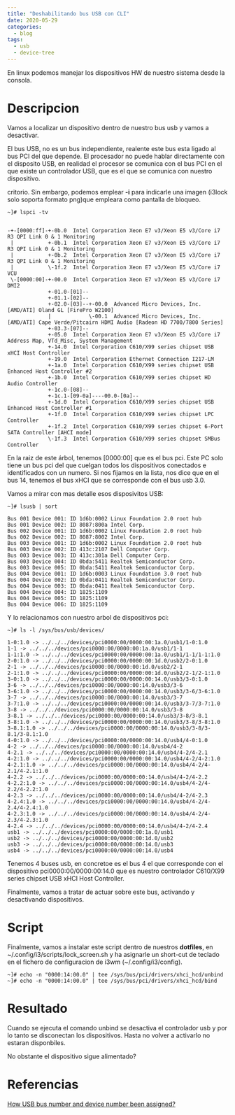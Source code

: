 ```yaml
---
title: "Deshabilitando bus USB con CLI"
date: 2020-05-29
categories:
  - blog
tags:
  - usb
  - device-tree
---
```


En linux podemos manejar los dispositivos HW de nuestro sistema desde la consola. 
# Descripcion

Vamos a localizar un dispositivo dentro de nuestro bus usb y vamos a desactivar.

El bus USB, no es un bus independiente, realente este bus esta ligado al bus PCI del que depende. El procesador no puede hablar directamente con el disposito USB, en realidad el procesor se comunica con el bus PCI en el que existe un controlador USB, que es el que se comunica con nuestro dispositivo.

critorio. Sin embargo, podemos emplear **-i** para indicarle una imagen (i3lock solo soporta formato png)que empleara como pantalla de bloqueo.

```shell
~]# lspci -tv


-+-[0000:ff]-+-0b.0  Intel Corporation Xeon E7 v3/Xeon E5 v3/Core i7 R3 QPI Link 0 & 1 Monitoring
 |           +-0b.1  Intel Corporation Xeon E7 v3/Xeon E5 v3/Core i7 R3 QPI Link 0 & 1 Monitoring
 |           +-0b.2  Intel Corporation Xeon E7 v3/Xeon E5 v3/Core i7 R3 QPI Link 0 & 1 Monitoring
 |           \-1f.2  Intel Corporation Xeon E7 v3/Xeon E5 v3/Core i7 VCU
 \-[0000:00]-+-00.0  Intel Corporation Xeon E7 v3/Xeon E5 v3/Core i7 DMI2
             +-01.0-[01]--
             +-01.1-[02]--
             +-02.0-[03]--+-00.0  Advanced Micro Devices, Inc. [AMD/ATI] Oland GL [FirePro W2100]
             |            \-00.1  Advanced Micro Devices, Inc. [AMD/ATI] Cape Verde/Pitcairn HDMI Audio [Radeon HD 7700/7800 Series]
             +-03.3-[07]--
             +-05.0  Intel Corporation Xeon E7 v3/Xeon E5 v3/Core i7 Address Map, VTd_Misc, System Management
             +-14.0  Intel Corporation C610/X99 series chipset USB xHCI Host Controller
             +-19.0  Intel Corporation Ethernet Connection I217-LM
             +-1a.0  Intel Corporation C610/X99 series chipset USB Enhanced Host Controller #2
             +-1b.0  Intel Corporation C610/X99 series chipset HD Audio Controller
             +-1c.0-[08]--
             +-1c.1-[09-0a]----00.0-[0a]--
             +-1d.0  Intel Corporation C610/X99 series chipset USB Enhanced Host Controller #1
             +-1f.0  Intel Corporation C610/X99 series chipset LPC Controller
             +-1f.2  Intel Corporation C610/X99 series chipset 6-Port SATA Controller [AHCI mode]
             \-1f.3  Intel Corporation C610/X99 series chipset SMBus Controller
```			 
En la raiz de este árbol, tenemos [0000:00] que es el bus pci. Este PC solo tiene un bus pci del que cuelgan todos los dispositivos conectados e identificados con un numero. Si nos fijamos en la lista, nos dice que en el bus 14, tenemos el bus xHCI que se corresponde con el bus usb 3.0.

Vamos a mirar con mas detalle esos disposivitos USB:
```
~]# lsusb | sort

Bus 001 Device 001: ID 1d6b:0002 Linux Foundation 2.0 root hub
Bus 001 Device 002: ID 8087:800a Intel Corp.
Bus 002 Device 001: ID 1d6b:0002 Linux Foundation 2.0 root hub
Bus 002 Device 002: ID 8087:8002 Intel Corp.
Bus 003 Device 001: ID 1d6b:0002 Linux Foundation 2.0 root hub
Bus 003 Device 002: ID 413c:2107 Dell Computer Corp.
Bus 003 Device 003: ID 413c:301a Dell Computer Corp.
Bus 003 Device 004: ID 0bda:5411 Realtek Semiconductor Corp.
Bus 003 Device 005: ID 0bda:5411 Realtek Semiconductor Corp.
Bus 004 Device 001: ID 1d6b:0003 Linux Foundation 3.0 root hub
Bus 004 Device 002: ID 0bda:0411 Realtek Semiconductor Corp.
Bus 004 Device 003: ID 0bda:0411 Realtek Semiconductor Corp.
Bus 004 Device 004: ID 1825:1109
Bus 004 Device 005: ID 1825:1109
Bus 004 Device 006: ID 1825:1109
```

Y lo relacionamos con nuestro arbol de dispositivos pci:

```
~]# ls -l /sys/bus/usb/devices/

1-0:1.0 -> ../../../devices/pci0000:00/0000:00:1a.0/usb1/1-0:1.0
1-1 -> ../../../devices/pci0000:00/0000:00:1a.0/usb1/1-1
1-1:1.0 -> ../../../devices/pci0000:00/0000:00:1a.0/usb1/1-1/1-1:1.0
2-0:1.0 -> ../../../devices/pci0000:00/0000:00:1d.0/usb2/2-0:1.0
2-1 -> ../../../devices/pci0000:00/0000:00:1d.0/usb2/2-1
2-1:1.0 -> ../../../devices/pci0000:00/0000:00:1d.0/usb2/2-1/2-1:1.0
3-0:1.0 -> ../../../devices/pci0000:00/0000:00:14.0/usb3/3-0:1.0
3-6 -> ../../../devices/pci0000:00/0000:00:14.0/usb3/3-6
3-6:1.0 -> ../../../devices/pci0000:00/0000:00:14.0/usb3/3-6/3-6:1.0
3-7 -> ../../../devices/pci0000:00/0000:00:14.0/usb3/3-7
3-7:1.0 -> ../../../devices/pci0000:00/0000:00:14.0/usb3/3-7/3-7:1.0
3-8 -> ../../../devices/pci0000:00/0000:00:14.0/usb3/3-8
3-8.1 -> ../../../devices/pci0000:00/0000:00:14.0/usb3/3-8/3-8.1
3-8:1.0 -> ../../../devices/pci0000:00/0000:00:14.0/usb3/3-8/3-8:1.0
3-8.1:1.0 -> ../../../devices/pci0000:00/0000:00:14.0/usb3/3-8/3-8.1/3-8.1:1.0
4-0:1.0 -> ../../../devices/pci0000:00/0000:00:14.0/usb4/4-0:1.0
4-2 -> ../../../devices/pci0000:00/0000:00:14.0/usb4/4-2
4-2.1 -> ../../../devices/pci0000:00/0000:00:14.0/usb4/4-2/4-2.1
4-2:1.0 -> ../../../devices/pci0000:00/0000:00:14.0/usb4/4-2/4-2:1.0
4-2.1:1.0 -> ../../../devices/pci0000:00/0000:00:14.0/usb4/4-2/4-2.1/4-2.1:1.0
4-2.2 -> ../../../devices/pci0000:00/0000:00:14.0/usb4/4-2/4-2.2
4-2.2:1.0 -> ../../../devices/pci0000:00/0000:00:14.0/usb4/4-2/4-2.2/4-2.2:1.0
4-2.3 -> ../../../devices/pci0000:00/0000:00:14.0/usb4/4-2/4-2.3
4-2.4:1.0 -> ../../../devices/pci0000:00/0000:00:14.0/usb4/4-2/4-2.4/4-2.4:1.0
4-2.3:1.0 -> ../../../devices/pci0000:00/0000:00:14.0/usb4/4-2/4-2.3/4-2.3:1.0
4-2.4 -> ../../../devices/pci0000:00/0000:00:14.0/usb4/4-2/4-2.4
usb1 -> ../../../devices/pci0000:00/0000:00:1a.0/usb1
usb2 -> ../../../devices/pci0000:00/0000:00:1d.0/usb2
usb3 -> ../../../devices/pci0000:00/0000:00:14.0/usb3
usb4 -> ../../../devices/pci0000:00/0000:00:14.0/usb4
```
Tenemos 4 buses usb, en concretoe es el bus 4 el que corresponde con el dispositivo pci0000:00/0000:00:14.0 que es nuestro controlador C610/X99 series chipset USB xHCI Host Controller.

Finalmente, vamos a tratar de actuar sobre este bus, activando y desactivando dispositivos.


# Script
Finalmente, vamos a instalar este script dentro de nuestros __dotfiles__, en ~/.config/i3/scripts/lock_screen.sh y ha asignarle un short-cut de teclado en el fichero de configuracion de i3wm (~/.config/i3/config).


```shell
~]# echo -n "0000:14:00.0" | tee /sys/bus/pci/drivers/xhci_hcd/unbind
~]# echo -n "0000:14:00.0" | tee /sys/bus/pci/drivers/xhci_hcd/bind
```

# Resultado

Cuando se ejecuta el comando unbind se desactiva el controlador usb y por lo tanto se disconectan los dispositivos. Hasta no volver a activarlo no estaran disponbiles.

No obstante el dispositivo sigue alimentado?


# Referencias

[How USB bus number and device number been assigned?](https://unix.stackexchange.com/questions/297178/how-usb-bus-number-and-device-number-been-assigned)

